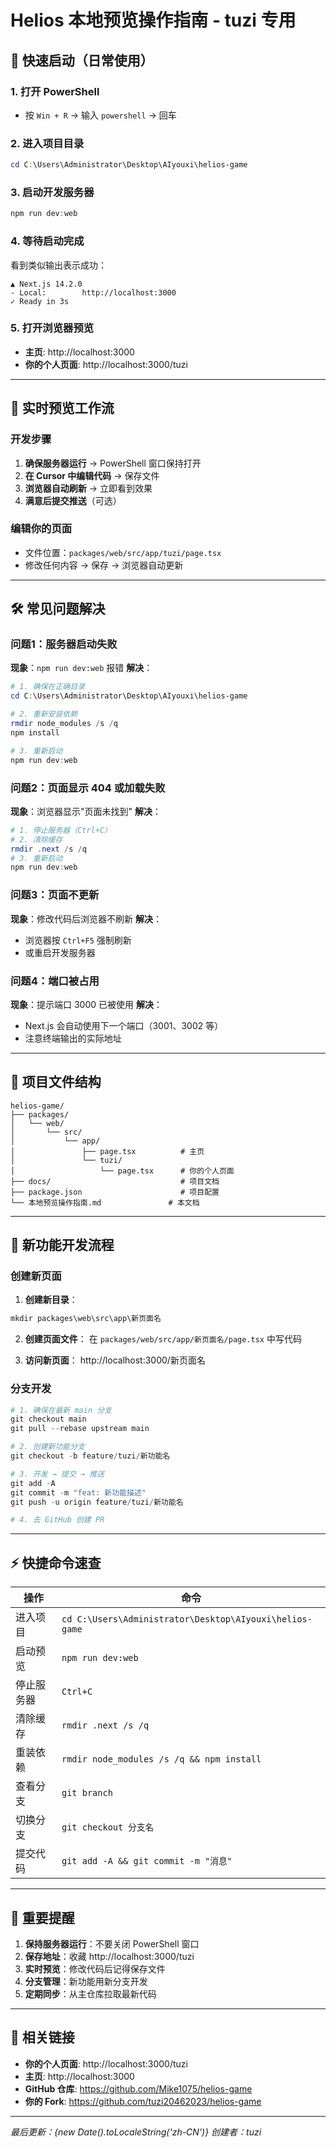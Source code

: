 # Helios 本地预览操作指南 - tuzi 专用

## 🚀 快速启动（日常使用）

### 1. 打开 PowerShell
- 按 `Win + R` → 输入 `powershell` → 回车

### 2. 进入项目目录
```powershell
cd C:\Users\Administrator\Desktop\AIyouxi\helios-game
```

### 3. 启动开发服务器
```powershell
npm run dev:web
```

### 4. 等待启动完成
看到类似输出表示成功：
```
▲ Next.js 14.2.0
- Local:        http://localhost:3000
✓ Ready in 3s
```

### 5. 打开浏览器预览
- **主页**: http://localhost:3000
- **你的个人页面**: http://localhost:3000/tuzi

---

## 🔄 实时预览工作流

### 开发步骤
1. **确保服务器运行** → PowerShell 窗口保持打开
2. **在 Cursor 中编辑代码** → 保存文件
3. **浏览器自动刷新** → 立即看到效果
4. **满意后提交推送**（可选）

### 编辑你的页面
- 文件位置：`packages/web/src/app/tuzi/page.tsx`
- 修改任何内容 → 保存 → 浏览器自动更新

---

## 🛠️ 常见问题解决

### 问题1：服务器启动失败
**现象**：`npm run dev:web` 报错
**解决**：
```powershell
# 1. 确保在正确目录
cd C:\Users\Administrator\Desktop\AIyouxi\helios-game

# 2. 重新安装依赖
rmdir node_modules /s /q
npm install

# 3. 重新启动
npm run dev:web
```

### 问题2：页面显示 404 或加载失败
**现象**：浏览器显示"页面未找到"
**解决**：
```powershell
# 1. 停止服务器（Ctrl+C）
# 2. 清除缓存
rmdir .next /s /q
# 3. 重新启动
npm run dev:web
```

### 问题3：页面不更新
**现象**：修改代码后浏览器不刷新
**解决**：
- 浏览器按 `Ctrl+F5` 强制刷新
- 或重启开发服务器

### 问题4：端口被占用
**现象**：提示端口 3000 已被使用
**解决**：
- Next.js 会自动使用下一个端口（3001、3002 等）
- 注意终端输出的实际地址

---

## 📁 项目文件结构

```
helios-game/
├── packages/
│   └── web/
│       └── src/
│           └── app/
│               ├── page.tsx          # 主页
│               └── tuzi/
│                   └── page.tsx      # 你的个人页面
├── docs/                             # 项目文档
├── package.json                      # 项目配置
└── 本地预览操作指南.md               # 本文档
```

---

## 🎯 新功能开发流程

### 创建新页面
1. **创建新目录**：
```powershell
mkdir packages\web\src\app\新页面名
```

2. **创建页面文件**：
在 `packages/web/src/app/新页面名/page.tsx` 中写代码

3. **访问新页面**：
http://localhost:3000/新页面名

### 分支开发
```powershell
# 1. 确保在最新 main 分支
git checkout main
git pull --rebase upstream main

# 2. 创建新功能分支
git checkout -b feature/tuzi/新功能名

# 3. 开发 → 提交 → 推送
git add -A
git commit -m "feat: 新功能描述"
git push -u origin feature/tuzi/新功能名

# 4. 去 GitHub 创建 PR
```

---

## ⚡ 快捷命令速查

| 操作 | 命令 |
|------|------|
| 进入项目 | `cd C:\Users\Administrator\Desktop\AIyouxi\helios-game` |
| 启动预览 | `npm run dev:web` |
| 停止服务器 | `Ctrl+C` |
| 清除缓存 | `rmdir .next /s /q` |
| 重装依赖 | `rmdir node_modules /s /q && npm install` |
| 查看分支 | `git branch` |
| 切换分支 | `git checkout 分支名` |
| 提交代码 | `git add -A && git commit -m "消息"` |

---

## 📌 重要提醒

1. **保持服务器运行**：不要关闭 PowerShell 窗口
2. **保存地址**：收藏 http://localhost:3000/tuzi
3. **实时预览**：修改代码后记得保存文件
4. **分支管理**：新功能用新分支开发
5. **定期同步**：从主仓库拉取最新代码

---

## 🔗 相关链接

- **你的个人页面**: http://localhost:3000/tuzi
- **主页**: http://localhost:3000
- **GitHub 仓库**: https://github.com/Mike1075/helios-game
- **你的 Fork**: https://github.com/tuzi20462023/helios-game

---

*最后更新：{new Date().toLocaleString('zh-CN')}*
*创建者：tuzi* 